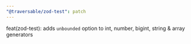 ```yaml
---
"@traversable/zod-test": patch
---
```


feat(zod-test): adds `unbounded` option to int, number, bigint, string & array generators
